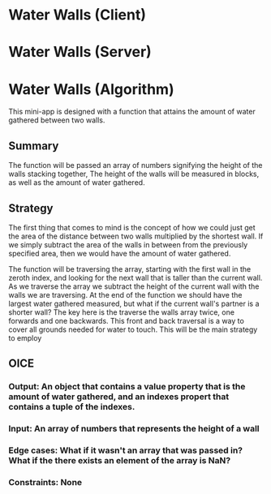 # Water Walls (Client)


# Water Walls (Server)


# Water Walls (Algorithm)
This mini-app is designed with a function that attains the amount of water gathered between two walls.

## Summary
The function will be passed an array of numbers signifying the height of the walls stacking together, The height of the walls will be measured in blocks, as well as the amount of water gathered.

## Strategy 
The first thing that comes to mind is the concept of how we could just get the area of the distance between two walls multiplied by the shortest wall. If we simply subtract the area of the walls in between from the previously specified area, then we would have the amount of water gathered.

The function will be traversing the array, starting with the first wall in the zeroth index, and looking for the next wall that is taller than the current wall. As we traverse the array we subtract the height of the current wall with the walls we are traversing. At the end of the function we should have the largest water gathered measured, but what if the current wall's partner is a shorter wall? The key here is the traverse the walls array twice, one forwards and one backwards. This front and back traversal is a way to cover all grounds needed for water to touch. This will be the main strategy to employ

## OICE

### Output: An object that contains a value property that is the amount of water gathered, and an indexes propert that contains a tuple of the indexes.
### Input: An array of numbers that represents the height of a wall
### Edge cases: What if it wasn't an array that was passed in? What if the there exists an element of the array is NaN? 
### Constraints: None